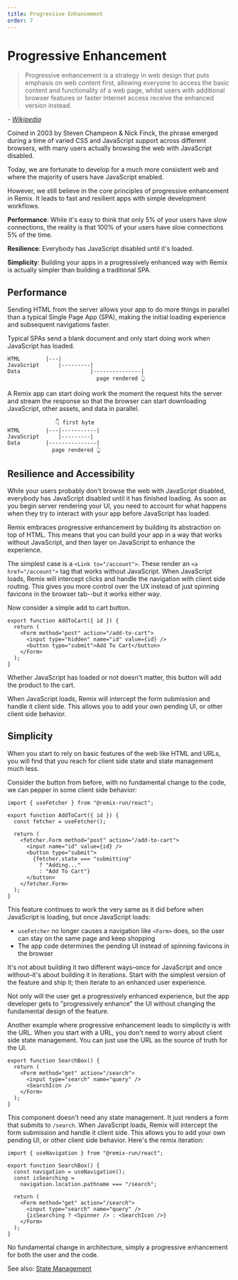 ```yaml
---
title: Progressive Enhancement
order: 7
---
```


# Progressive Enhancement

> Progressive enhancement is a strategy in web design that puts emphasis on web content first, allowing everyone to access the basic content and functionality of a web page, whilst users with additional browser features or faster Internet access receive the enhanced version instead.

<cite>- [Wikipedia][wikipedia]</cite>

Coined in 2003 by Steven Champeon & Nick Finck, the phrase emerged during a time of varied CSS and JavaScript support across different browsers, with many users actually browsing the web with JavaScript disabled.

Today, we are fortunate to develop for a much more consistent web and where the majority of users have JavaScript enabled.

However, we still believe in the core principles of progressive enhancement in Remix. It leads to fast and resilient apps with simple development workflows.

**Performance**: While it's easy to think that only 5% of your users have slow connections, the reality is that 100% of your users have slow connections 5% of the time.

**Resilience**: Everybody has JavaScript disabled until it's loaded.

**Simplicity**: Building your apps in a progressively enhanced way with Remix is actually simpler than building a traditional SPA.

## Performance

Sending HTML from the server allows your app to do more things in parallel than a typical Single Page App (SPA), making the initial loading experience and subsequent navigations faster.

Typical SPAs send a blank document and only start doing work when JavaScript has loaded.

```
HTML        |---|
JavaScript      |---------|
Data                      |---------------|
                            page rendered 👆
```

A Remix app can start doing work the moment the request hits the server and stream the response so that the browser can start downloading JavaScript, other assets, and data in parallel.

```
               👇 first byte
HTML        |---|-----------|
JavaScript      |---------|
Data        |---------------|
              page rendered 👆
```

## Resilience and Accessibility

While your users probably don't browse the web with JavaScript disabled, everybody has JavaScript disabled until it has finished loading. As soon as you begin server rendering your UI, you need to account for what happens when they try to interact with your app before JavaScript has loaded.

Remix embraces progressive enhancement by building its abstraction on top of HTML. This means that you can build your app in a way that works without JavaScript, and then layer on JavaScript to enhance the experience.

The simplest case is a `<Link to="/account">`. These render an `<a href="/account">` tag that works without JavaScript. When JavaScript loads, Remix will intercept clicks and handle the navigation with client side routing. This gives you more control over the UX instead of just spinning favicons in the browser tab--but it works either way.

Now consider a simple add to cart button.

```tsx
export function AddToCart({ id }) {
  return (
    <Form method="post" action="/add-to-cart">
      <input type="hidden" name="id" value={id} />
      <button type="submit">Add To Cart</button>
    </Form>
  );
}
```

Whether JavaScript has loaded or not doesn't matter, this button will add the product to the cart.

When JavaScript loads, Remix will intercept the form submission and handle it client side. This allows you to add your own pending UI, or other client side behavior.

## Simplicity

When you start to rely on basic features of the web like HTML and URLs, you will find that you reach for client side state and state management much less.

Consider the button from before, with no fundamental change to the code, we can pepper in some client side behavior:

```tsx lines=[1,4,7,10-12,14]
import { useFetcher } from "@remix-run/react";

export function AddToCart({ id }) {
  const fetcher = useFetcher();

  return (
    <fetcher.Form method="post" action="/add-to-cart">
      <input name="id" value={id} />
      <button type="submit">
        {fetcher.state === "submitting"
          ? "Adding..."
          : "Add To Cart"}
      </button>
    </fetcher.Form>
  );
}
```

This feature continues to work the very same as it did before when JavaScript is loading, but once JavaScript loads:

- `useFetcher` no longer causes a navigation like `<Form>` does, so the user can stay on the same page and keep shopping
- The app code determines the pending UI instead of spinning favicons in the browser

It's not about building it two different ways–once for JavaScript and once without–it's about building it in iterations. Start with the simplest version of the feature and ship it; then iterate to an enhanced user experience.

Not only will the user get a progressively enhanced experience, but the app developer gets to "progressively enhance" the UI without changing the fundamental design of the feature.

Another example where progressive enhancement leads to simplicity is with the URL. When you start with a URL, you don't need to worry about client side state management. You can just use the URL as the source of truth for the UI.

```tsx
export function SearchBox() {
  return (
    <Form method="get" action="/search">
      <input type="search" name="query" />
      <SearchIcon />
    </Form>
  );
}
```

This component doesn't need any state management. It just renders a form that submits to `/search`. When JavaScript loads, Remix will intercept the form submission and handle it client side. This allows you to add your own pending UI, or other client side behavior. Here's the remix iteration:

```tsx lines=[1,4-6,11]
import { useNavigation } from "@remix-run/react";

export function SearchBox() {
  const navigation = useNavigation();
  const isSearching =
    navigation.location.pathname === "/search";

  return (
    <Form method="get" action="/search">
      <input type="search" name="query" />
      {isSearching ? <Spinner /> : <SearchIcon />}
    </Form>
  );
}
```

No fundamental change in architecture, simply a progressive enhancement for both the user and the code.

See also: [State Management][state_management]

[wikipedia]: https://en.wikipedia.org/wiki/Progressive_enhancement
[state_management]: ./state-management
